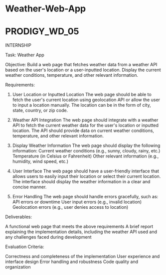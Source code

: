 # Weather-Web-App
# PRODIGY_WD_05
INTERNSHIP

Task: Weather App

Objective: Build a web page that fetches weather data from a weather API based on the user's location or a user-inputted location. Display the current weather conditions, temperature, and other relevant information.

Requirements:

1. User Location or Inputted Location
  The web page should be able to fetch the user's current location using geolocation API or allow the user to input a location manually.
   The location can be in the form of city, state, country, or zip code.

2. Weather API Integration
   The web page should integrate with a weather API to fetch the current weather data for the user's location or inputted location.
   The API should provide data on current weather conditions, temperature, and other relevant information.

3. Display Weather Information
    The web page should display the following information:
    Current weather conditions (e.g., sunny, cloudy, rainy, etc.)
    Temperature (in Celsius or Fahrenheit)
   Other relevant information (e.g., humidity, wind speed, etc.)

4. User Interface
   The web page should have a user-friendly interface that allows users to easily input their location or select their current location.
   The interface should display the weather information in a clear and concise manner.

5. Error Handling
   The web page should handle errors gracefully, such as:
   API errors or downtime
   User input errors (e.g., invalid location)
   Geolocation errors (e.g., user denies access to location)
 
 Deliverables:

A functional web page that meets the above requirements
A brief report explaining the implementation details, including the weather API used and any challenges faced during development

Evaluation Criteria:

Correctness and completeness of the implementation
User experience and interface design
Error handling and robustness
Code quality and organization
